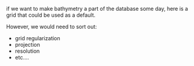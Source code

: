 if we want to make bathymetry a part of the database some day, here is a grid that could be used as a default.

However, we would need to sort out:
- grid regularization
- projection
- resolution
- etc....
